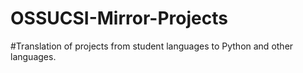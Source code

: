 # OSSUCSI-Mirror-Projects
#Translation of projects from student languages to Python and other languages.
